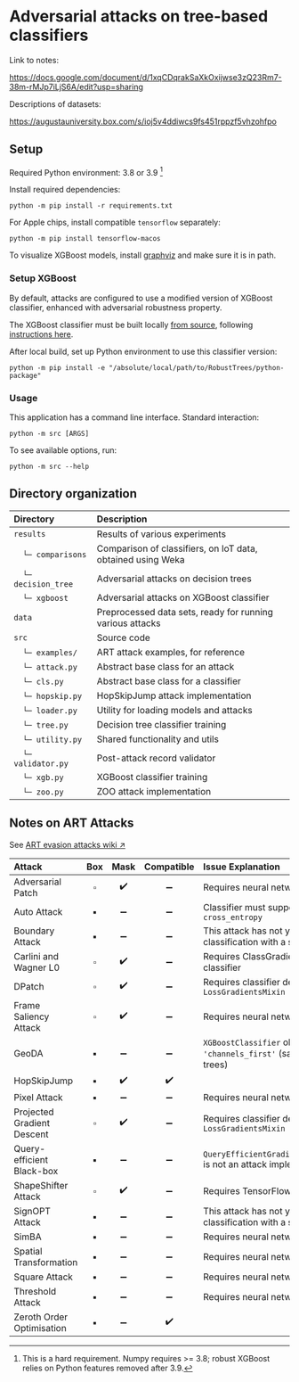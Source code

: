 # Adversarial attacks on tree-based classifiers

Link to notes:

<https://docs.google.com/document/d/1xqCDqrakSaXkOxijwse3zQ23Rm7-38m-rMJp7iLjS6A/edit?usp=sharing>

Descriptions of datasets:

<https://augustauniversity.box.com/s/ioj5v4ddiwcs9fs451rppzf5vhzohfpo>

## Setup

Required Python environment: 3.8 or 3.9 [^1]

[^1]: This is a hard requirement. Numpy requires >= 3.8; robust XGBoost relies on Python features removed after 3.9.

Install required dependencies:

```
python -m pip install -r requirements.txt
```

For Apple chips, install compatible `tensorflow` separately:

```
python -m pip install tensorflow-macos
```

To visualize XGBoost models, install [graphviz](https://graphviz.org/) and make sure it is in path.

### Setup XGBoost

By default, attacks are configured to use a modified version of XGBoost classifier, enhanced with adversarial robustness
property.

The XGBoost classifier must be built locally [from source](./RobustTrees),
following [instructions here](./RobustTrees/tree/master/python-package#from-source).

After local build, set up Python environment to use this classifier version:

```
python -m pip install -e "/absolute/local/path/to/RobustTrees/python-package"
```

### Usage

This application has a command line interface. Standard interaction:

```
python -m src [ARGS]
```

To see available options, run:

```
python -m src --help
```

## Directory organization

| Directory           | Description                                                 |
|:--------------------|:------------------------------------------------------------|
| `results`           | Results of various experiments                              |
| 　`└─ comparisons`   | Comparison of classifiers, on IoT data, obtained using Weka |
| 　`└─ decision_tree` | Adversarial attacks on decision trees                       |
| 　`└─ xgboost`       | Adversarial attacks on XGBoost classifier                   |
| `data`              | Preprocessed data sets, ready for running various attacks   |
| `src`               | Source code                                                 |
| 　`└─ examples/`     | ART attack examples, for reference                          |
| 　`└─ attack.py`     | Abstract base class for an attack                           |
| 　`└─ cls.py`        | Abstract base class for a classifier                        |
| 　`└─ hopskip.py`    | HopSkipJump attack implementation                           |
| 　`└─ loader.py`     | Utility for loading models and attacks                      |
| 　`└─ tree.py`       | Decision tree classifier training                           |
| 　`└─ utility.py`    | Shared functionality and utils                              |
| 　`└─ validator.py`  | Post-attack record validator                                |
| 　`└─ xgb.py`        | XGBoost classifier training                                 |
| 　`└─ zoo.py`        | ZOO attack implementation                                   |

## Notes on ART Attacks

See [ART evasion attacks wiki ↗](https://github.com/Trusted-AI/adversarial-robustness-toolbox/wiki/ART-Attacks#1-evasion-attacks)

| Attack                     | Box | Mask | Compatible | Issue Explanation                                                                              |
|:---------------------------|:---:|:----:|:----------:|:-----------------------------------------------------------------------------------------------|
| Adversarial Patch          | ▫️  |  ✔️  |     ➖      | Requires neural network classifier                                                             |
| Auto Attack                | ▪️  |  ➖   |     ➖      | Classifier must support loss type `cross_entropy`                                              |
| Boundary Attack            | ▪️  |  ➖   |     ➖      | This attack has not yet been tested for binary classification with a single output classifier  |
| Carlini and Wagner L0      | ▫️  |  ✔️  |     ➖      | Requires ClassGradientsMixin based classifier                                                  |
| DPatch                     | ▫️  |  ✔️  |     ➖      | Requires classifier derived from `LossGradientsMixin`                                          |
| Frame Saliency Attack      | ▫️  |  ✔️  |     ➖      | Requires neural network classifier                                                             | 
| GeoDA                      | ▪️  |  ➖   |     ➖      | `XGBoostClassifier` object has no attribute `'channels_first'` (same error for decision trees) |
| HopSkipJump                | ▪️  |  ✔️  |     ✔️     |                                                                                                |
| Pixel Attack               | ▪️  |  ➖   |     ➖      | Requires neural network classifier                                                             |
| Projected Gradient Descent | ▫️  |  ✔️  |     ➖      | Requires classifier derived from `LossGradientsMixin`                                          |
| Query-efficient Black-box  | ▪️  |  ➖   |     ➖      | `QueryEfficientGradientEstimationClassifier` is not an attack implementation                   |
| ShapeShifter Attack        | ▫️  |  ✔️  |     ➖      | Requires TensorFlowFasterRCNN classifier                                                       |
| SignOPT Attack             | ▪️  |  ➖   |     ➖      | This attack has not yet been tested for binary classification with a single output classifier  |
| SimBA                      | ▪️  |  ➖   |     ➖      | Requires neural network classifier                                                             |
| Spatial Transformation     | ▪️  |  ➖   |     ➖      | Requires neural network classifier                                                             |
| Square Attack              | ▪️  |  ➖   |     ➖      | Requires neural network classifier                                                             |
| Threshold Attack           | ▪️  |  ➖   |     ➖      | Requires neural network classifier                                                             |
| Zeroth Order Optimisation  | ▪️  |  ➖️  |     ✔️     |                                                                                                |

